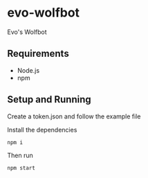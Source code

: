 # evo-wolfbot
Evo's Wolfbot

## Requirements
- Node.js
- npm

## Setup and Running
Create a token.json and follow the example file

Install the dependencies 
```
npm i
```
Then run
```
npm start
```

